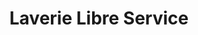 ---
title: "Laverie Libre Service"
url: /bellerive-sur-allier/laverie-libre-service/
shop: Wäscherei
---